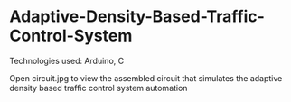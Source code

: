 # Adaptive-Density-Based-Traffic-Control-System
Technologies used: Arduino, C

Open circuit.jpg to view the assembled circuit that simulates the adaptive density based traffic control system automation
